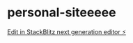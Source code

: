 # personal-siteeeee

[Edit in StackBlitz next generation editor ⚡️](https://stackblitz.com/~/github.com/SourcingDenis/personal-siteeeee)